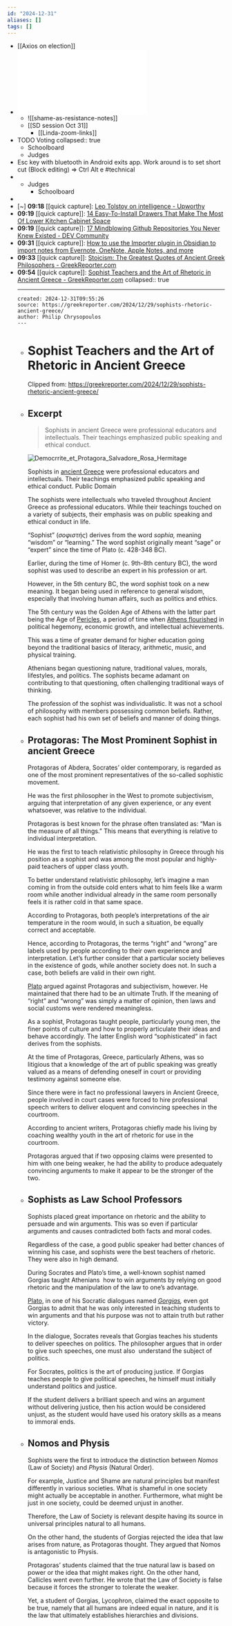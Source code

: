 ```yaml
---
id: "2024-12-31"
aliases: []
tags: []
---
```


- [[Axios on election]]
- ![Shame-As-Resistance---Oct-6-2024---7-37-PM-8fd01_ocr.pdf](../assets/Shame-As-Resistance---Oct-6-2024---7-37-PM-8fd01_ocr_1730384237577_0.pdf)
	- ![[shame-as-resistance-notes]]
	- [[SD session Oct 31]]
		- [[Linda-zoom-links]]
- TODO Voting
  collapsed:: true
	- Schoolboard
	- Judges
- Esc key with bluetooth in Android exits app. Work around is to set short cut (Block editing) => Ctrl Alt e #technical
-
	- Judges
		- Schoolboard
-
- [~] **09:18** [[quick capture]:  [Leo Tolstoy on intelligence - Upworthy](https://www.upworthy.com/one-sign-that-someone-is-highly-intelligent-according-to-literary-genius-leo-tolstoy-ex1)
- **09:19** [[quick capture]]:  [14 Easy-To-Install Drawers That Make The Most Of Lower Kitchen Cabinet Space](https://www.housedigest.com/1737057/maximize-space-lower-kitchen-cabinets-easy-install-drawers/)
- **09:19** [[quick capture]]:  [17 Mindblowing Github Repositories You Never Knew Existed - DEV Community](https://dev.to/kafeel_ahmad/17-mindblowing-github-repositories-you-never-knew-existed-555g)
- **09:31** [[quick capture]]:  [How to use the Importer plugin in Obsidian to import notes from Evernote, OneNote, Apple Notes, and more](https://www.xda-developers.com/how-to-use-importer-plugin-in-obsidian-to-import-notes-from-evernote-onenote-apple-notes-and-more/)
- **09:33** [[quick capture]]:  [Stoicism: The Greatest Quotes of Ancient Greek Philosophers - GreekReporter.com](https://greekreporter.com/2024/12/31/greatest-quotes-ancient-greece-stoic-philosophers/)
- **09:54** [[quick capture]]:  [Sophist Teachers and the Art of Rhetoric in Ancient Greece - GreekReporter.com](https://greekreporter.com/2024/12/29/sophists-rhetoric-ancient-greece/)
  collapsed:: true
	- ---
	  created: 2024-12-31T09:55:26
	  source: https://greekreporter.com/2024/12/29/sophists-rhetoric-ancient-greece/
	  author: Philip Chrysopoulos
	  ---
	- # Sophist Teachers and the Art of Rhetoric in Ancient Greece
	  
	  Clipped from: https://greekreporter.com/2024/12/29/sophists-rhetoric-ancient-greece/
	- ## Excerpt
	  
	  > Sophists in ancient Greece were professional educators and intellectuals. Their teachings emphasized public speaking and ethical conduct.
	  
	  ![Democrrite_et_Protagora_Salvadore_Rosa_Hermitage](https://greekreporter.com/wp-content/uploads/2023/10/Salvator_Rosa_-_Democrite_et_Protagoras.jpg)
	  
	  Sophists in [ancient Greece](https://greekreporter.com/ancient-greece/ "Ancient Greece") were professional educators and intellectuals. Their teachings emphasized public speaking and ethical conduct. Public Domain
	  
	  The sophists were intellectuals who traveled throughout Ancient Greece as professional educators. While their teachings touched on a variety of subjects, their emphasis was on public speaking and ethical conduct in life.
	  
	  “Sophist” (_σοφιστής_) derives from the word _sophia,_ meaning “wisdom” or “learning.” The word sophist originally meant “sage” or “expert” since the time of Plato (c. 428-348 BC).
	  
	  Earlier, during the time of Homer (c. 9th-8th century BC), the word sophist was used to describe an expert in his profession or art.
	  
	  However, in the 5th century BC, the word sophist took on a new meaning. It began being used in reference to general wisdom, especially that involving human affairs, such as politics and ethics.
	  
	  The 5th century was the Golden Age of Athens with the latter part being the Age of [Pericles](https://greekreporter.com/2023/05/22/pericles-democracy-ancient-greek/), a period of time when [Athens flourished](https://greekreporter.com/2022/12/07/everyday-life-ancient-athens/) in political hegemony, economic growth, and intellectual achievements.
	  
	  This was a time of greater demand for higher education going beyond the traditional basics of literacy, arithmetic, music, and physical training.
	  
	  Athenians began questioning nature, traditional values, morals, lifestyles, and politics. The sophists became adamant on contributing to that questioning, often challenging traditional ways of thinking.
	  
	  The profession of the sophist was individualistic. It was not a school of philosophy with members possessing common beliefs. Rather, each sophist had his own set of beliefs and manner of doing things.
	- ## Protagoras: The Most Prominent Sophist in ancient Greece
	  
	  Protagoras of Abdera, Socrates’ older contemporary, is regarded as one of the most prominent representatives of the so-called sophistic movement.
	  
	  He was the first philosopher in the West to promote subjectivism, arguing that interpretation of any given experience, or any event whatsoever, was relative to the individual.
	  
	  Protagoras is best known for the phrase often translated as: “Man is the measure of all things.” This means that everything is relative to individual interpretation.
	  
	  He was the first to teach relativistic philosophy in Greece through his position as a sophist and was among the most popular and highly-paid teachers of upper class youth.
	  
	  To better understand relativistic philosophy, let’s imagine a man coming in from the outside cold enters what to him feels like a warm room while another individual already in the same room personally feels it is rather cold in that same space.
	  
	  According to Protagoras, both people’s interpretations of the air temperature in the room would, in such a situation, be equally correct and acceptable.
	  
	  Hence, according to Protagoras, the terms “right” and “wrong” are labels used by people according to their own experience and interpretation. Let’s further consider that a particular society believes in the existence of gods, while another society does not. In such a case, both beliefs are valid in their own right.
	  
	  [Plato](https://greekreporter.com/2023/10/26/plato-academy-athens-first-university-world/) argued against Protagoras and subjectivism, however. He maintained that there had to be an ultimate Truth. If the meaning of “right” and “wrong” was simply a matter of opinion, then laws and social customs were rendered meaningless.
	  
	  As a sophist, Protagoras taught people, particularly young men, the finer points of culture and how to properly articulate their ideas and behave accordingly. The latter English word “sophisticated” in fact derives from the sophists.
	  
	  At the time of Protagoras, Greece, particularly Athens, was so litigious that a knowledge of the art of public speaking was greatly valued as a means of defending oneself in court or providing testimony against someone else.
	  
	  Since there were in fact no professional lawyers in Ancient Greece, people involved in court cases were forced to hire professional speech writers to deliver eloquent and convincing speeches in the courtroom.
	  
	  According to ancient writers, Protagoras chiefly made his living by coaching wealthy youth in the art of rhetoric for use in the courtroom.
	  
	  Protagoras argued that if two opposing claims were presented to him with one being weaker, he had the ability to produce adequately convincing arguments to make it appear to be the stronger of the two.
	- ## Sophists as Law School Professors
	  
	  Sophists placed great importance on rhetoric and the ability to persuade and win arguments. This was so even if particular arguments and causes contradicted both facts and moral codes.
	  
	  Regardless of the case, a good public speaker had better chances of winning his case, and sophists were the best teachers of rhetoric. They were also in high demand.
	  
	  During Socrates and Plato’s time, a well-known sophist named Gorgias taught Athenians  how to win arguments by relying on good rhetoric and the manipulation of the law to one’s advantage.
	  
	  [Plato](https://greekreporter.com/2023/09/02/platonic-love-greek-philosopher-plato/), in one of his Socratic dialogues named _[Gorgias](https://en.wikipedia.org/wiki/Gorgias_(dialogue)),_ even got Gorgias to admit that he was only interested in teaching students to win arguments and that his purpose was not to attain truth but rather victory.
	  
	  In the dialogue, Socrates reveals that Gorgias teaches his students to deliver speeches on politics. The philosopher argues that in order to give such speeches, one must also  understand the subject of politics.
	  
	  For Socrates, politics is the art of producing justice. If Gorgias teaches people to give political speeches, he himself must initially understand politics and justice.
	  
	  If the student delivers a brilliant speech and wins an argument without delivering justice, then his action would be considered unjust, as the student would have used his oratory skills as a means to immoral ends.
	- ## Nomos and Physis
	  
	  Sophists were the first to introduce the distinction between _Nomos_ (Law of Society) and _Physis_ (Natural Order).
	  
	  For example, Justice and Shame are natural principles but manifest differently in various societies. What is shameful in one society might actually be acceptable in another. Furthermore, what might be just in one society, could be deemed unjust in another.
	  
	  Therefore, the Law of Society is relevant despite having its source in universal principles natural to all humans.
	  
	  On the other hand, the students of Gorgias rejected the idea that law arises from nature, as Protagoras thought. They argued that Nomos is antagonistic to Physis.
	  
	  Protagoras’ students claimed that the true natural law is based on power or the idea that might makes right. On the other hand, Callicles went even further. He wrote that the Law of Society is false because it forces the stronger to tolerate the weaker.
	  
	  Yet, a student of Gorgias, Lycophron, claimed the exact opposite to be true, namely that all humans are indeed equal in nature, and it is the law that ultimately establishes hierarchies and divisions.